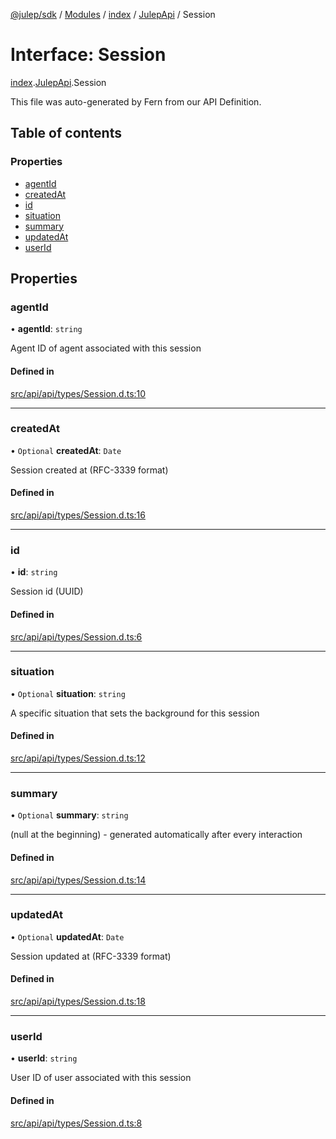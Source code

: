 [@julep/sdk](../README.md) / [Modules](../modules.md) / [index](../modules/index.md) / [JulepApi](../modules/index.JulepApi.md) / Session

# Interface: Session

[index](../modules/index.md).[JulepApi](../modules/index.JulepApi.md).Session

This file was auto-generated by Fern from our API Definition.

## Table of contents

### Properties

- [agentId](index.JulepApi.Session.md#agentid)
- [createdAt](index.JulepApi.Session.md#createdat)
- [id](index.JulepApi.Session.md#id)
- [situation](index.JulepApi.Session.md#situation)
- [summary](index.JulepApi.Session.md#summary)
- [updatedAt](index.JulepApi.Session.md#updatedat)
- [userId](index.JulepApi.Session.md#userid)

## Properties

### agentId

• **agentId**: `string`

Agent ID of agent associated with this session

#### Defined in

[src/api/api/types/Session.d.ts:10](https://github.com/julep-ai/samantha-dev/blob/1a65618/sdks/js/src/api/api/types/Session.d.ts#L10)

___

### createdAt

• `Optional` **createdAt**: `Date`

Session created at (RFC-3339 format)

#### Defined in

[src/api/api/types/Session.d.ts:16](https://github.com/julep-ai/samantha-dev/blob/1a65618/sdks/js/src/api/api/types/Session.d.ts#L16)

___

### id

• **id**: `string`

Session id (UUID)

#### Defined in

[src/api/api/types/Session.d.ts:6](https://github.com/julep-ai/samantha-dev/blob/1a65618/sdks/js/src/api/api/types/Session.d.ts#L6)

___

### situation

• `Optional` **situation**: `string`

A specific situation that sets the background for this session

#### Defined in

[src/api/api/types/Session.d.ts:12](https://github.com/julep-ai/samantha-dev/blob/1a65618/sdks/js/src/api/api/types/Session.d.ts#L12)

___

### summary

• `Optional` **summary**: `string`

(null at the beginning) - generated automatically after every interaction

#### Defined in

[src/api/api/types/Session.d.ts:14](https://github.com/julep-ai/samantha-dev/blob/1a65618/sdks/js/src/api/api/types/Session.d.ts#L14)

___

### updatedAt

• `Optional` **updatedAt**: `Date`

Session updated at (RFC-3339 format)

#### Defined in

[src/api/api/types/Session.d.ts:18](https://github.com/julep-ai/samantha-dev/blob/1a65618/sdks/js/src/api/api/types/Session.d.ts#L18)

___

### userId

• **userId**: `string`

User ID of user associated with this session

#### Defined in

[src/api/api/types/Session.d.ts:8](https://github.com/julep-ai/samantha-dev/blob/1a65618/sdks/js/src/api/api/types/Session.d.ts#L8)
